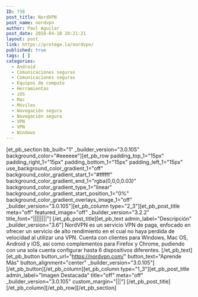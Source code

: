 ```yaml
---
ID: 738
post_title: NordVPN
post_name: nordvpn
author: Paul Aguilar
post_date: 2018-04-10 20:21:21
layout: post
link: https://protege.la/nordvpn/
published: true
tags: [ ]
categories:
  - Android
  - Comunicaciones seguras
  - Comunicaciones seguras
  - Equipos de computo
  - Herramientas
  - iOS
  - Mac
  - Móviles
  - Navegación segura
  - Navegación segura
  - VPN
  - VPN
  - Windows
---
```

[et_pb_section bb_built="1" \_builder\_version="3.0.105" background_color="#eeeeee"][et_pb_row padding_top_1="15px" padding_right_1="15px" padding_bottom_1="15px" padding_left_1="15px" use_background_color_gradient_1="off" background_color_gradient_start_1="#ffffff" background_color_gradient_end_1="rgba(0,0,0,0.03)" background_color_gradient_type_1="linear" background_color_gradient_start_position_1="0%" background_color_gradient_overlays_image_1="off" \_builder\_version="3.0.105"][et_pb_column type="2_3"][et_pb_post_title meta="off" featured_image="off" \_builder\_version="3.2.2" title_font="||||||||"] [/et_pb_post_title][et_pb_text admin_label="Descripción" \_builder\_version="3.6"] NordVPN es un servicio VPN de paga, enfocado en ofrecer un servicio de alto rendimiento en el cual no haya perdida de velocidad al utilizar una VPN. Cuenta con clientes para Windows, Mac OS, Android y iOS, así como complementos para Firefox y Chrome, pudiendo con una sola cuenta configurar hasta 6 dispositivos diferentes. [/et_pb_text][et_pb_button button_url="https://nordvpn.com/" button_text="Aprende Más" button_alignment="center" \_builder\_version="3.0.105"] [/et_pb_button][/et_pb_column][et_pb_column type="1_3"][et_pb_post_title admin_label="Imagen Destacada" title="off" meta="off" \_builder\_version="3.0.105" custom_margin="|||"] [/et_pb_post_title][/et_pb_column][/et_pb_row][/et_pb_section]